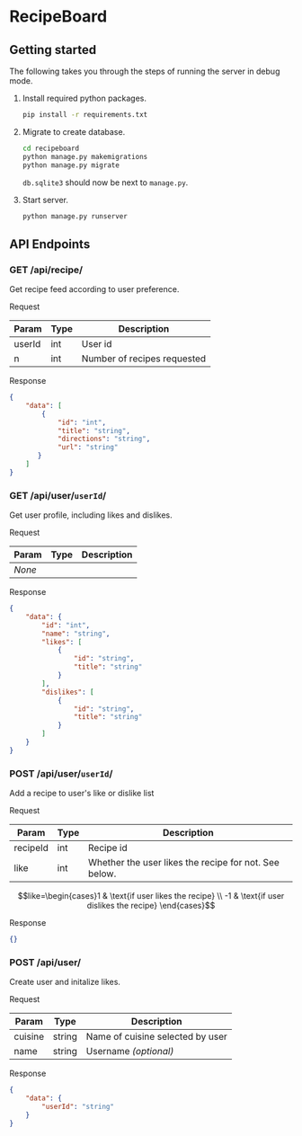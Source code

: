 # RecipeBoard

## Getting started

The following takes you through the steps of running the server in debug mode.

1. Install required python packages.

    ```bash
    pip install -r requirements.txt
    ```

2. Migrate to create database.

    ```bash
    cd recipeboard
    python manage.py makemigrations
    python manage.py migrate
    ```

    `db.sqlite3` should now be next to `manage.py`.

3. Start server.

    ```bash
    python manage.py runserver
    ```

## API Endpoints

### GET /api/recipe/

Get recipe feed according to user preference.

Request

| Param  | Type   | Description                 |
| ------ | ------ | --------------------------- |
| userId | int    | User id                     |
|      n | int    | Number of recipes requested |

Response

```json
{
    "data": [
        {
            "id": "int",
            "title": "string",
            "directions": "string",
            "url": "string"
       }
    ]
}
```

### GET /api/user/`userId`/

Get user profile, including likes and dislikes.

Request

| Param  | Type | Description |
| ------ | ---- | ----------- |
| *None* |      |             |

Response

```json
{
    "data": {
        "id": "int",
        "name": "string",
        "likes": [
            {
                "id": "string",
                "title": "string"
            }
        ],
        "dislikes": [
            {
                "id": "string",
                "title": "string"
            }
        ]
    }
}
```

### POST /api/user/`userId`/

Add a recipe to user's like or dislike list

Request

| Param    | Type | Description                                           |
| -------- | ---- |------------------------------------------------------ |
| recipeId | int  | Recipe id                                             |
| like     | int  | Whether the user likes the recipe for not. See below. |

$$like=\begin{cases}1 & \text{if user likes the recipe} \\ -1 & \text{if user dislikes the recipe} \end{cases}$$

Response

```json
{}
```

### POST /api/user/

Create user and initalize likes.

Request

| Param   | Type   | Description                      |
| ------- | ------ | -------------------------------- |
| cuisine | string | Name of cuisine selected by user |
| name    | string | Username *(optional)*            |

Response

```json
{
    "data": {
        "userId": "string"
    }
}
```
